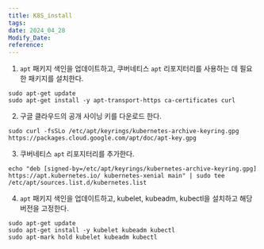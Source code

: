 ```yaml
---
title: K8S_install
tags: 
date: 2024_04_28
Modify_Date: 
reference:
---
```

1. `apt` 패키지 색인을 업데이트하고, 쿠버네티스 `apt` 리포지터리를 사용하는 데 필요한 패키지를 설치한다.
  
```shell
sudo apt-get update
sudo apt-get install -y apt-transport-https ca-certificates curl
```
 
2. 구글 클라우드의 공개 사이닝 키를 다운로드 한다.
  
```shell
sudo curl -fsSLo /etc/apt/keyrings/kubernetes-archive-keyring.gpg https://packages.cloud.google.com/apt/doc/apt-key.gpg
```
  
3. 쿠버네티스 `apt` 리포지터리를 추가한다.
  
```shell
echo "deb [signed-by=/etc/apt/keyrings/kubernetes-archive-keyring.gpg] https://apt.kubernetes.io/ kubernetes-xenial main" | sudo tee /etc/apt/sources.list.d/kubernetes.list
```
  
4. `apt` 패키지 색인을 업데이트하고, kubelet, kubeadm, kubectl을 설치하고 해당 버전을 고정한다.
```shell
sudo apt-get update
sudo apt-get install -y kubelet kubeadm kubectl
sudo apt-mark hold kubelet kubeadm kubectl
```